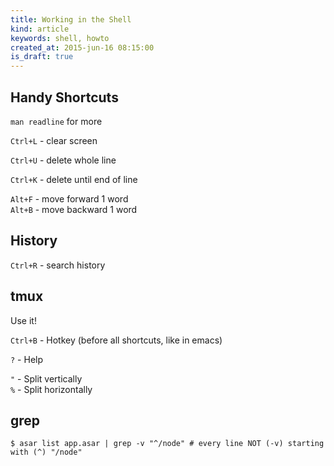 ```yaml
---
title: Working in the Shell
kind: article
keywords: shell, howto
created_at: 2015-jun-16 08:15:00
is_draft: true
---
```


## Handy Shortcuts

`man readline` for more  

`Ctrl+L` - clear screen  

`Ctrl+U` - delete whole line  

`Ctrl+K` - delete until end of line  

`Alt+F` - move forward 1 word  
`Alt+B` - move backward 1 word  

## History

`Ctrl+R` - search history  

## tmux

Use it!

`Ctrl+B` - Hotkey (before all shortcuts, like in emacs)  

`?` - Help  

`"` - Split vertically  
`%` - Split horizontally  

## grep

```shell
$ asar list app.asar | grep -v "^/node" # every line NOT (-v) starting with (^) "/node"
```